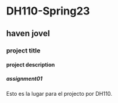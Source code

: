 # DH110-Spring23

## haven jovel

### project title

#### project description

##### assignment01

Esto es la lugar para el projecto por DH110.
